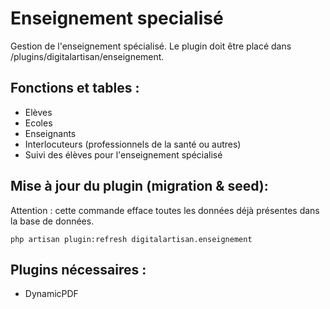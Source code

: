 # Enseignement specialisé
Gestion de l'enseignement spécialisé. Le plugin doit être placé dans /plugins/digitalartisan/enseignement.

## Fonctions et tables :

- Elèves
- Ecoles
- Enseignants
- Interlocuteurs (professionnels de la santé ou autres)
- Suivi des élèves pour l'enseignement spécialisé

## Mise à jour du plugin (migration & seed):

Attention : cette commande efface toutes les données déjà présentes dans la base de données.

```shell
php artisan plugin:refresh digitalartisan.enseignement
```

## Plugins nécessaires :

- DynamicPDF
